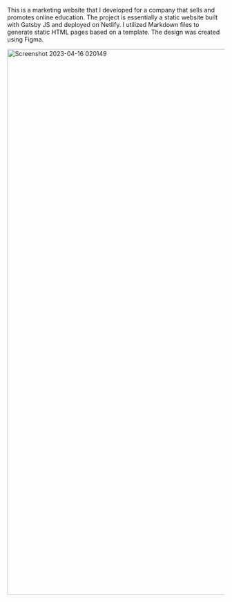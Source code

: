 
This is a marketing website that I developed for a company that sells and promotes online education. The project is essentially a static website built with Gatsby JS and deployed on Netlify. I utilized Markdown files to generate static HTML pages based on a template. The design was created using Figma.


<img width="1262" alt="Screenshot 2023-04-16 020149" src="https://user-images.githubusercontent.com/56139934/232274684-f411e9da-09dd-4fc2-8ad4-0d6aa76d192f.png">
